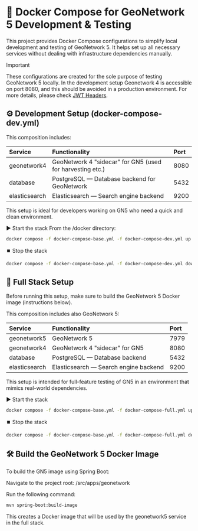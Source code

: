 # 🐳 Docker Compose for GeoNetwork 5 Development & Testing
This project provides Docker Compose configurations to simplify local development and testing of GeoNetwork 5. It helps set up all necessary services without dealing with infrastructure dependencies manually.

> [!IMPORTANT]
> These configurations are created for the sole purpose of testing GeoNetwork 5 locally. In the development setup Geonetwork 4 is accessible on port 8080, and this should be avoided in a production environment. For more details, please check [JWT Headers](https://github.com/geonetwork/geonetwork/blob/main/docs/manual/docs/GN4-Integration/index.md#setting-up-gn5-and-gn4).



## ⚙️ Development Setup (docker-compose-dev.yml)
This composition includes:


|Service|Functionality|Port|
|:-----------|:-------------------------|:-----|
|geonetwork4|GeoNetwork 4 "sidecar" for GN5 (used for harvesting etc.)|8080|
|database|PostgreSQL — Database backend for GeoNetwork|5432|
|elasticsearch|Elasticsearch — Search engine backend|9200|

This setup is ideal for developers working on GN5 who need a quick and clean environment.

▶️ Start the stack
From the /docker directory:

```bash
docker compose -f docker-compose-base.yml -f docker-compose-dev.yml up -d
```

⏹️ Stop the stack

```bash
docker compose -f docker-compose-base.yml -f docker-compose-dev.yml down
```

## 🚀 Full Stack Setup
Before running this setup, make sure to build the GeoNetwork 5 Docker image (instructions below).

This composition includes also GeoNetwork 5:


|Service|Functionality|Port|
|:-----------|:-------------------------|:-----|
|geonetwork5|GeoNetwork 5|7979|
|geonetwork4|GeoNetwork 4 "sidecar" for GN5|8080|
|database|PostgreSQL — Database backend|5432|
|elasticsearch|Elasticsearch — Search engine backend|9200|

This setup is intended for full-feature testing of GN5 in an environment that mimics real-world dependencies.

▶️ Start the stack

```bash
docker compose -f docker-compose-base.yml -f docker-compose-full.yml up -d
```

⏹️ Stop the stack

```bash
docker compose -f docker-compose-base.yml -f docker-compose-full.yml down
```

## 🛠️ Build the GeoNetwork 5 Docker Image
To build the GN5 image using Spring Boot:

Navigate to the project root:
/src/apps/geonetwork

Run the following command:

```bash
mvn spring-boot:build-image
```

This creates a Docker image that will be used by the geonetwork5 service in the full stack.
